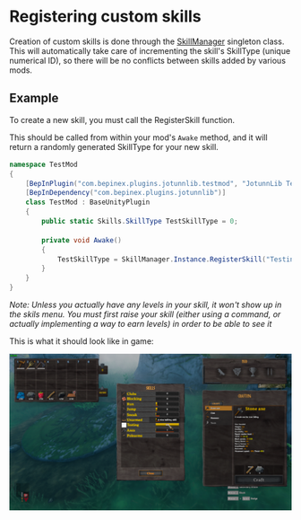 # Registering custom skills
Creation of custom skills is done through the [SkillManager](xref:JotunnLib.Managers.SkillManager) singleton class.
This will automatically take care of incrementing the skill's SkillType (unique numerical ID), so there will be no conflicts between skills added by various mods.

## Example
To create a new skill, you must call the RegisterSkill function.

This should be called from within your mod's `Awake` method, and it will return a randomly generated SkillType for your new skill.
```cs
namespace TestMod
{
    [BepInPlugin("com.bepinex.plugins.jotunnlib.testmod", "JotunnLib Test Mod", "0.0.1")]
    [BepInDependency("com.bepinex.plugins.jotunnlib")]
    class TestMod : BaseUnityPlugin
    {
        public static Skills.SkillType TestSkillType = 0;

        private void Awake()
        {
            TestSkillType = SkillManager.Instance.RegisterSkill("Testing", "A nice testing skill");
        }
    }
}
```

_Note: Unless you actually have any levels in your skill, it won't show up in the skils menu. You must first raise your skill (either using a command, or actually implementing a way to earn levels) in order to be able to see it_

This is what it should look like in game:

![Our Skill in Game](/Documentation/images/data/test-skill.png "Our Skill in Game")